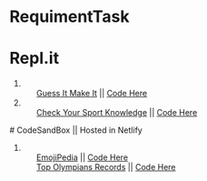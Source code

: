 # RequimentTask

# Repl.it

<ol>
    <li>
        <ol>
        <a href="https://replit.com/@paul889/GuessItandMakeIt?embed=1&outpute=1">Guess It Make It</a> || 
        <a href="https://replit.com/@paul889/GuessItandMakeIt#index.js">Code Here</a>
        </ol>
    </li>
    <li>
        <ol>
        <a href="https://replit.com/@paul889/MultipleQuestions?embed=1&outpute=1">Check Your Sport Knowledge</a> ||
        <a href="https://replit.com/@paul889/MultipleQuestions#index.js">Code Here</a>
        </ol>
    </li>
 </ol>
 # CodeSandBox ||  Hosted in Netlify
 <ol>
    <li>
        <ol>
        <a href="https://ez1ob.csb.app/">EmojiPedia</a> ||
        <a href="https://codesandbox.io/s/emoji-interpreter-ez1ob?file=/src/App.js">Code Here</a>
        </ol>
        <ol>
        <a href="https://csb-e2k9f.netlify.app/">Top Olympians Records</a> ||
        <a href="https://codesandbox.io/s/emoji-interpreter-ez1ob?file=/src/App.js">Code Here</a>
        </ol>
    </li>
</ol>
